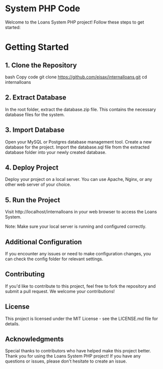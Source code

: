 # System PHP Code
Welcome to the Loans System PHP project! Follow these steps to get started:

# Getting Started
## 1. Clone the Repository
bash
Copy code
git clone https://github.com/eisax/internalloans.git
cd internalloans
## 2. Extract Database
In the root folder, extract the database.zip file. This contains the necessary database files for the system.

## 3. Import Database
Open your MySQL or Postgres database management tool.
Create a new database for the project.
Import the database.sql file from the extracted database folder into your newly created database.
## 4. Deploy Project
Deploy your project on a local server. You can use Apache, Nginx, or any other web server of your choice.

## 5. Run the Project
Visit http://localhost/internalloans in your web browser to access the Loans System.

Note: Make sure your local server is running and configured correctly.

## Additional Configuration
If you encounter any issues or need to make configuration changes, you can check the config folder for relevant settings.

## Contributing
If you'd like to contribute to this project, feel free to fork the repository and submit a pull request. We welcome your contributions!

## License
This project is licensed under the MIT License - see the LICENSE.md file for details.

## Acknowledgments
Special thanks to contributors who have helped make this project better.
Thank you for using the Loans System PHP project! If you have any questions or issues, please don't hesitate to create an issue.